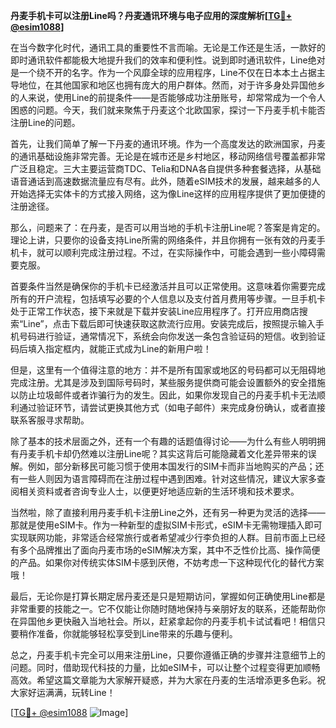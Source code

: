 **丹麦手机卡可以注册Line吗？丹麦通讯环境与电子应用的深度解析[[TG💪+ @esim1088](https://t.me/s/esim1088)]**

在当今数字化时代，通讯工具的重要性不言而喻。无论是工作还是生活，一款好的即时通讯软件都能极大地提升我们的效率和便利性。说到即时通讯软件，Line绝对是一个绕不开的名字。作为一个风靡全球的应用程序，Line不仅在日本本土占据主导地位，在其他国家和地区也拥有庞大的用户群体。然而，对于许多身处异国他乡的人来说，使用Line的前提条件——是否能够成功注册账号，却常常成为一个令人困惑的问题。今天，我们就来聚焦于丹麦这个北欧国家，探讨一下丹麦手机卡能否注册Line的问题。

首先，让我们简单了解一下丹麦的通讯环境。作为一个高度发达的欧洲国家，丹麦的通讯基础设施非常完善。无论是在城市还是乡村地区，移动网络信号覆盖都非常广泛且稳定。三大主要运营商TDC、Telia和DNA各自提供多种套餐选择，从基础语音通话到高速数据流量应有尽有。此外，随着eSIM技术的发展，越来越多的人开始选择无实体卡的方式接入网络，这为像Line这样的应用程序提供了更加便捷的注册途径。

那么，问题来了：在丹麦，是否可以用当地的手机卡注册Line呢？答案是肯定的。理论上讲，只要你的设备支持Line所需的网络条件，并且你拥有一张有效的丹麦手机卡，就可以顺利完成注册过程。不过，在实际操作中，可能会遇到一些小障碍需要克服。

首要条件当然是确保你的手机卡已经激活并且可以正常使用。这意味着你需要完成所有的开户流程，包括填写必要的个人信息以及支付首月费用等步骤。一旦手机卡处于正常工作状态，接下来就是下载并安装Line应用程序了。打开应用商店搜索“Line”，点击下载后即可快速获取这款流行应用。安装完成后，按照提示输入手机号码进行验证，通常情况下，系统会向你发送一条包含验证码的短信。收到验证码后填入指定框内，就能正式成为Line的新用户啦！

但是，这里有一个值得注意的地方：并不是所有国家或地区的号码都可以无阻碍地完成注册。尤其是涉及到国际号码时，某些服务提供商可能会设置额外的安全措施以防止垃圾邮件或者诈骗行为的发生。因此，如果你发现自己的丹麦手机卡无法顺利通过验证环节，请尝试更换其他方式（如电子邮件）来完成身份确认，或者直接联系客服寻求帮助。

除了基本的技术层面之外，还有一个有趣的话题值得讨论——为什么有些人明明拥有丹麦手机卡却仍然难以注册Line呢？其实这背后可能隐藏着文化差异带来的误解。例如，部分新移民可能习惯于使用本国发行的SIM卡而非当地购买的产品；还有一些人则因为语言障碍而在注册过程中遇到困难。针对这些情况，建议大家多查阅相关资料或者咨询专业人士，以便更好地适应新的生活环境和技术要求。

当然啦，除了直接利用丹麦手机卡注册Line之外，还有另一种更为灵活的选择——那就是使用eSIM卡。作为一种新型的虚拟SIM卡形式，eSIM卡无需物理插入即可实现联网功能，非常适合经常旅行或者希望减少行李负担的人群。目前市面上已经有多个品牌推出了面向丹麦市场的eSIM解决方案，其中不乏性价比高、操作简便的产品。如果你对传统实体SIM卡感到厌倦，不妨考虑一下这种现代化的替代方案哦！

最后，无论你是打算长期定居丹麦还是只是短期访问，掌握如何正确使用Line都是非常重要的技能之一。它不仅能让你随时随地保持与亲朋好友的联系，还能帮助你在异国他乡更快融入当地社会。所以，赶紧拿起你的丹麦手机卡试试看吧！相信只要稍作准备，你就能够轻松享受到Line带来的乐趣与便利。

总之，丹麦手机卡完全可以用来注册Line，只要你遵循正确的步骤并注意细节上的问题。同时，借助现代科技的力量，比如eSIM卡，可以让整个过程变得更加顺畅高效。希望这篇文章能为大家解开疑惑，并为大家在丹麦的生活增添更多色彩。祝大家好运满满，玩转Line！

[[TG💪+ @esim1088](https://t.me/s/esim1088) ![Image](https://i.postimg.cc/4NQfJmqS/Snipaste-2025-05-13-00-14-12.png)]